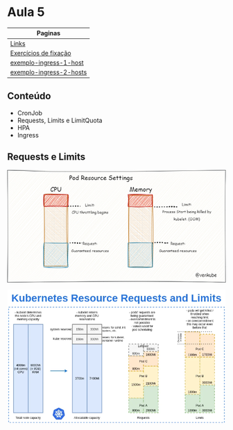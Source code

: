 # Aula 5

| Paginas                                                        |
| -------------------------------------------------------------- |
| [Links](./links_aula.md)                                       |
| [Exercícios de fixação](./exercicios.MD)                       |
| [exemplo-ingress-1-host](./exemplo-ingress-1-host/README.md)   |
| [exemplo-ingress-2-hosts](./exemplo-ingress-2-hosts/README.md) |


## Conteúdo

- CronJob 
- Requests, Limits e LimitQuota
- HPA
- Ingress

## Requests e Limits 

![request_limits](./images/request_limits.png)

![request_limits_2](./images/request_limits_2.webp)